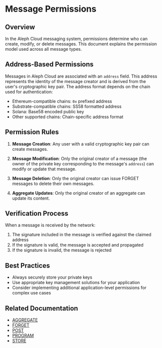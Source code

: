 # Message Permissions

## Overview

In the Aleph Cloud messaging system, permissions determine who can create, modify, or delete messages. This document explains the permission model used across all message types.

## Address-Based Permissions

Messages in Aleph Cloud are associated with an `address` field. This address represents the identity of the message creator and is derived from the user's cryptographic key pair. The address format depends on the chain used for authentication:

- Ethereum-compatible chains: `0x` prefixed address
- Substrate-compatible chains: SS58 formatted address
- Solana: Base58 encoded public key
- Other supported chains: Chain-specific address format

## Permission Rules

1. **Message Creation**: Any user with a valid cryptographic key pair can create messages.

2. **Message Modification**: Only the original creator of a message (the owner of the private key corresponding to the message's `address`) can modify or update that message.

3. **Message Deletion**: Only the original creator can issue FORGET messages to delete their own messages.

4. **Aggregate Updates**: Only the original creator of an aggregate can update its content.

## Verification Process

When a message is received by the network:

1. The signature included in the message is verified against the claimed address
2. If the signature is valid, the message is accepted and propagated
3. If the signature is invalid, the message is rejected

## Best Practices

- Always securely store your private keys
- Use appropriate key management solutions for your application
- Consider implementing additional application-level permissions for complex use cases

## Related Documentation

- [AGGREGATE](./object-types/aggregates.md)
- [FORGET](./object-types/forget.md)
- [POST](./object-types/posts.md)
- [PROGRAM](./object-types/programs.md)
- [STORE](./object-types/store.md)
